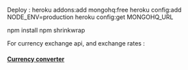 Deploy : 
heroku addons:add mongohq:free
heroku config:add NODE_ENV=production
heroku config:get MONGOHQ_URL


npm install
npm shrinkwrap


For currency exchange api, and exchange rates :
#### [Currency converter](http://www.xchange-rates.com)


